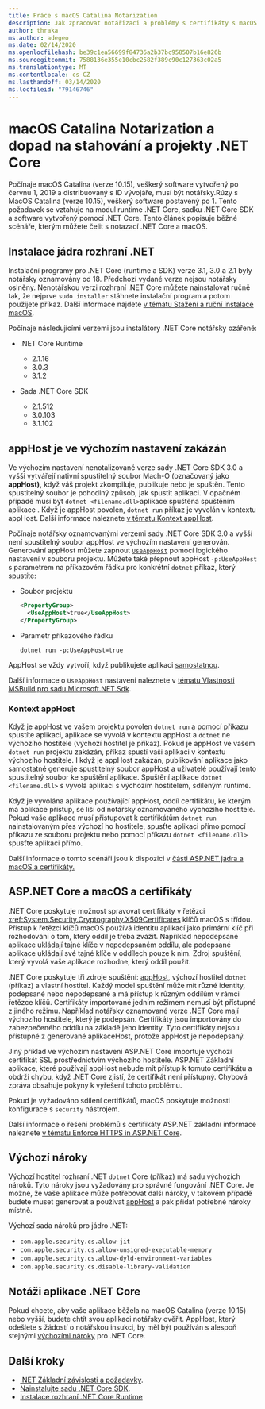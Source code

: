 ```yaml
---
title: Práce s macOS Catalina Notarization
description: Jak zpracovat notářizaci a problémy s certifikáty s macOS při instalaci runtime .NET Core, Sady SDK a aplikací vytvořených pomocí .NET Core.
author: thraka
ms.author: adegeo
ms.date: 02/14/2020
ms.openlocfilehash: be39c1ea56699f84736a2b37bc958507b16e826b
ms.sourcegitcommit: 7588136e355e10cbc2582f389c90c127363c02a5
ms.translationtype: MT
ms.contentlocale: cs-CZ
ms.lasthandoff: 03/14/2020
ms.locfileid: "79146746"
---
```

# <a name="macos-catalina-notarization-and-the-impact-on-net-core-downloads-and-projects"></a>macOS Catalina Notarization a dopad na stahování a projekty .NET Core

Počínaje macOS Catalina (verze 10.15), veškerý software vytvořený po červnu 1, 2019 a distribuovaný s ID vývojáře, musí být notářsky.Rúzy s MacOS Catalina (verze 10.15), veškerý software postavený po 1. Tento požadavek se vztahuje na modul runtime .NET Core, sadku .NET Core SDK a software vytvořený pomocí .NET Core. Tento článek popisuje běžné scénáře, kterým můžete čelit s notazací .NET Core a macOS.

## <a name="installing-net-core"></a>Instalace jádra rozhraní .NET

Instalační programy pro .NET Core (runtime a SDK) verze 3.1, 3.0 a 2.1 byly notářsky oznamovány od 18. Předchozí vydané verze nejsou notářsky oslněny. Nenotářskou verzi rozhraní .NET Core můžete nainstalovat ručně tak, že nejprve `sudo installer` stáhnete instalační program a potom použijete příkaz. Další informace najdete [v tématu Stažení a ruční instalace macOS](sdk.md?pivots=os-macos#download-and-manually-install).

Počínaje následujícími verzemi jsou instalátory .NET Core notářsky ozářené:

- .NET Core Runtime
  - 2.1.16
  - 3.0.3
  - 3.1.2

- Sada .NET Core SDK
  - 2.1.512
  - 3.0.103
  - 3.1.102

## <a name="apphost-is-disabled-by-default"></a>appHost je ve výchozím nastavení zakázán

Ve výchozím nastavení nenotalizované verze sady .NET Core SDK 3.0 a vyšší vytvářejí nativní spustitelný soubor Mach-O (označovaný jako **appHost),** když váš projekt zkompiluje, publikuje nebo je spuštěn. Tento spustitelný soubor je pohodlný způsob, jak spustit aplikaci. V opačném případě musí být `dotnet <filename.dll>`aplikace spuštěna spuštěním aplikace . Když je appHost povolen, `dotnet run` příkaz je vyvolán v kontextu appHost. Další informace naleznete [v tématu Kontext appHost](#context-of-the-apphost).

Počínaje notářsky oznamovanými verzemi sady .NET Core SDK 3.0 a vyšší není spustitelný soubor appHost ve výchozím nastavení generován. Generování appHost můžete zapnout [`UseAppHost`](../project-sdk/msbuild-props.md#useapphost) pomocí logického nastavení v souboru projektu. Můžete také přepnout appHost `-p:UseAppHost` s parametrem na příkazovém řádku pro konkrétní `dotnet` příkaz, který spustíte:

- Soubor projektu

  ```xml
  <PropertyGroup>
    <UseAppHost>true</UseAppHost>
  </PropertyGroup>
  ```

- Parametr příkazového řádku

  ```dotnetcli
  dotnet run -p:UseAppHost=true
  ```

AppHost se vždy vytvoří, když publikujete aplikaci [samostatnou](../deploying/index.md#publish-self-contained).

Další informace o `UseAppHost` nastavení naleznete v [tématu Vlastnosti MSBuild pro sadu Microsoft.NET.Sdk](../project-sdk/msbuild-props.md#useapphost).

### <a name="context-of-the-apphost"></a>Kontext appHost

Když je appHost ve vašem projektu povolen `dotnet run` a pomocí příkazu spustíte aplikaci, aplikace se vyvolá v kontextu appHost a `dotnet` ne výchozího hostitele (výchozí hostitel je příkaz). Pokud je appHost ve vašem `dotnet run` projektu zakázán, příkaz spustí vaši aplikaci v kontextu výchozího hostitele. I když je appHost zakázán, publikování aplikace jako samostatné generuje spustitelný soubor appHost a uživatelé používají tento spustitelný soubor ke spuštění aplikace. Spuštění aplikace `dotnet <filename.dll>` s vyvolá aplikaci s výchozím hostitelem, sdíleným runtime.

Když je vyvolána aplikace používající appHost, oddíl certifikátu, ke kterým má aplikace přístup, se liší od notářsky oznamovaného výchozího hostitele. Pokud vaše aplikace musí přistupovat k certifikátům `dotnet run` nainstalovaným přes výchozí ho hostitele, spusťte aplikaci přímo pomocí příkazu ze souboru projektu nebo pomocí příkazu `dotnet <filename.dll>` spusťte aplikaci přímo.

Další informace o tomto scénáři jsou k dispozici v [části ASP.NET jádra a macOS a certifikáty.](#aspnet-core-and-macos-and-certificates)

## <a name="aspnet-core-and-macos-and-certificates"></a>ASP.NET Core a macOS a certifikáty

.NET Core poskytuje možnost spravovat certifikáty v řetězci <xref:System.Security.Cryptography.X509Certificates> klíčů macOS s třídou. Přístup k řetězci klíčů macOS používá identitu aplikací jako primární klíč při rozhodování o tom, který oddíl je třeba zvážit. Například nepodepsané aplikace ukládají tajné klíče v nepodepsaném oddílu, ale podepsané aplikace ukládají své tajné klíče v oddílech pouze k nim. Zdroj spuštění, který vyvolá vaše aplikace rozhodne, který oddíl použít.

.NET Core poskytuje tři zdroje spuštění: [appHost](#apphost-is-disabled-by-default), výchozí hostitel `dotnet` (příkaz) a vlastní hostitel. Každý model spuštění může mít různé identity, podepsané nebo nepodepsané a má přístup k různým oddílům v rámci řetězce klíčů. Certifikáty importované jedním režimem nemusí být přístupné z jiného režimu. Například notářsky oznamované verze .NET Core mají výchozího hostitele, který je podepsán. Certifikáty jsou importovány do zabezpečeného oddílu na základě jeho identity. Tyto certifikáty nejsou přístupné z generované aplikaceHost, protože appHost je nepodepsaný.

Jiný příklad ve výchozím nastavení ASP.NET Core importuje výchozí certifikát SSL prostřednictvím výchozího hostitele. ASP.NET Základní aplikace, které používají appHost nebude mít přístup k tomuto certifikátu a obdrží chybu, když .NET Core zjistí, že certifikát není přístupný. Chybová zpráva obsahuje pokyny k vyřešení tohoto problému.

Pokud je vyžadováno sdílení certifikátů, macOS poskytuje možnosti konfigurace s `security` nástrojem.

Další informace o řešení problémů s certifikáty ASP.NET základní informace naleznete [v tématu Enforce HTTPS in ASP.NET Core](/aspnet/core/security/enforcing-ssl?view=aspnetcore-3.1&tabs=visual-studio#troubleshoot-certificate-problems).

## <a name="default-entitlements"></a>Výchozí nároky

Výchozí hostitel rozhraní .NET `dotnet` Core (příkaz) má sadu výchozích nároků. Tyto nároky jsou vyžadovány pro správné fungování .NET Core. Je možné, že vaše aplikace může potřebovat další nároky, v takovém případě budete muset generovat a používat [appHost](#apphost-is-disabled-by-default) a pak přidat potřebné nároky místně.

Výchozí sada nároků pro jádro .NET:

- `com.apple.security.cs.allow-jit`
- `com.apple.security.cs.allow-unsigned-executable-memory`
- `com.apple.security.cs.allow-dyld-environment-variables`
- `com.apple.security.cs.disable-library-validation`

## <a name="notarize-a-net-core-app"></a>Notáži aplikace .NET Core

Pokud chcete, aby vaše aplikace běžela na macOS Catalina (verze 10.15) nebo vyšší, budete chtít svou aplikaci notářsky ověřit. AppHost, který odešlete s žádostí o notářskou insukci, by měl být používán s alespoň stejnými [výchozími nároky](#default-entitlements) pro .NET Core.

## <a name="next-steps"></a>Další kroky

- [.NET Základní závislosti a požadavky](dependencies.md).
- [Nainstalujte sadu .NET Core SDK](sdk.md).
- [Instalace rozhraní .NET Core Runtime](runtime.md)
